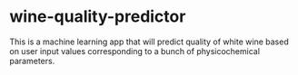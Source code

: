 # wine-quality-predictor

This is a machine learning app that will predict quality of white wine based on user input values corresponding to a bunch of physicochemical parameters.
